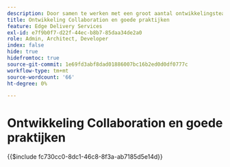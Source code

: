 ```yaml
---
description: Door samen te werken met een groot aantal ontwikkelingsteams in veel projecten en organisaties, vonden we het nuttig om een aantal van onze inzichten te verzamelen. Sommige daarvan hebben betrekking op AEM, maar de meeste zijn gerelateerd aan de ontwikkeling van het algemeen doel vooraf of zijn slechts algemene richtlijnen voor de manier waarop kan worden samengewerkt in een team van ontwikkelaars.
title: Ontwikkeling Collaboration en goede praktijken
feature: Edge Delivery Services
exl-id: e7f9b0f7-d22f-44ec-b8b7-85daa34de2a0
role: Admin, Architect, Developer
index: false
hide: true
hidefromtoc: true
source-git-commit: 1e69fd3abf8dad01886007bc16b2ed0d0df0777c
workflow-type: tm+mt
source-wordcount: '66'
ht-degree: 0%

---
```


# Ontwikkeling Collaboration en goede praktijken

{{$include fc730cc0-8dc1-46c8-8f3a-ab7185d5e14d}}
